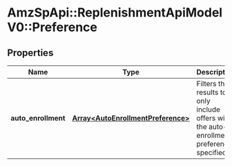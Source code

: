 # AmzSpApi::ReplenishmentApiModelV0::Preference

## Properties
Name | Type | Description | Notes
------------ | ------------- | ------------- | -------------
**auto_enrollment** | [**Array&lt;AutoEnrollmentPreference&gt;**](AutoEnrollmentPreference.md) | Filters the results to only include offers with the auto-enrollment preference specified. | [optional] 

